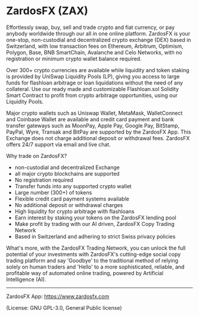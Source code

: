 # ZardosFX (ZAX)
Effortlessly swap, buy, sell and trade crypto and fiat currency, or pay anybody worldwide through our all in one online platform.
ZardosFX is your one-stop, non-custodial and decentralized crypto exchange (DEX) based in Switzerland, with low transaction fees on Ethereum, Arbitrum, Optimism, Polygon, Base, BNB SmartChain, Avalanche and Celo Networks, with no registration or minimum crypto wallet balance required.

Over 300+ crypto currencies are available while liquidity and token staking is provided by UniSwap Liquidity Pools (LP), giving you access to large funds for flashloan arbitrage or loan liquidations without the need of any collateral. Use our ready made and customizable Flashloan.sol Solidity Smart Contract to profit from crypto arbitrage opportunities, using our Liquidity Pools.

Major crypto wallets such as Uniswap Wallet, MetaMask, WalletConnect and Coinbase Wallet are available and credit card payment and bank transfer gateways such as MoonPay, Apple Pay, Google Pay, BitStamp, PayPal, Wyre, Transak and BitPay are supported by the ZardosFX App. This Exchange does not charge additional deposit or withdrawal fees. ZardosFX offers 24/7 support via email and live chat. 

Why trade on ZardosFX?
- non-custodial and decentralized Exchange
- all major crypto blockchains are supported
- No registration required
- Transfer funds into any supported crypto wallet 
- Large number (300+) of tokens
- Flexible credit card payment systems available
- No additional deposit or withdrawal charges
- High liquidity for crypto arbitrage with flashloans
- Earn interest by staking your tokens on the ZardosFX lending pool
- Make profit by trading with our AI driven, ZardosFX Copy Trading Network
- Based in Switzerland and adhering to strict Swiss privacy policies

What's more, with the ZardosFX Trading Network, you can unlock the full potential of your investments with ZardosFX's cutting-edge social copy trading platform and say 'Goodbye' to the traditional method of relying solely on human traders and 'Hello' to a more sophisticated, reliable, and profitable way of automated online trading, powered by Artificial Intelligence (AI).

____
ZardosFX App: https://www.zardosfx.com

(License: GNU GPL-3.0, General Public license)
